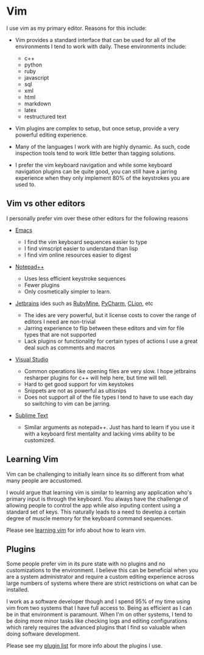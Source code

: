 Vim
==========================

I use vim as my primary editor. Reasons for this include:

* Vim provides a standard interface that can be used for all of the
  environments I tend to work with daily. These environments include:
  
  * c++
  * python
  * ruby
  * javascript
  * sql
  * xml
  * html
  * markdown
  * latex
  * restructured text

* Vim plugins are complex to setup, but once setup, provide a very powerful
  editing experience.
* Many of the languages I work with are highly dynamic. As such, code
  inspection tools tend to work little better than tagging solutions.
* I prefer the vim keyboard navigation and while some keyboard navigation
  plugins can be quite good, you can still have a jarring experience when they
  only implement 80% of the keystrokes you are used to.
 
Vim vs other editors
--------------------------

I personally prefer vim over these other editors for the following reasons

* [Emacs](http://www.gnu.org/software/emacs/)

  * I find the vim keyboard sequences easier to type
  * I find vimscript easier to understand than lisp
  * I find vim online resources easier to digest

* [Notepad++](http://notepad-plus-plus.org/) 

  * Uses less efficient keystroke sequences
  * Fewer plugins
  * Only cosmetically simpler to learn. 

* [Jetbrains](https://www.jetbrains.com/) ides such as [RubyMine](https://www.jetbrains.com/ruby/), [PyCharm](https://www.jetbrains.com/pycharm/), [CLion](https://www.jetbrains.com/clion), etc

  * The ides are very powerful, but it license costs to cover the range of
    editors I need are non-trivial
  * Jarring experience to flip between these editors and vim for file types
    that are not supported
  * Lack plugins or functionality for certain types of actions I use a great
    deal such as comments and macros

* [Visual Studio](http://www.visualstudio.com/)

  * Common operations like opening files are very slow. I hope jetbrains
    resharper plugins for c++ will help here, but time will tell. 
  * Hard to get good support for vim keystokes
  * Snippets are not as powerful as ultisnips
  * Does not support all of the file types I tend to have to use each day so
    switching to vim can be jarring.

* [Sublime Text](http://www.sublimetext.com/) 

  * Similar arguments as notepad++. Just has hard to learn if you use it with a
    keyboard first mentality and lacking vims ability to be customized.

Learning Vim
--------------------------

Vim can be challenging to initially learn since its so different from what many
people are accustomed.

I would argue that learning vim is similar to learning any application who's
primary input is through the keyboard. You always have the challenge of
allowing people to control the app while also inputing content using a standard
set of keys. This naturally leads to a need to develop a certain degree of
muscle memory for the keyboard command sequences. 

Please see
[learning vim](https://github.com/ianreay/doc/blob/master/vim-learning.md) for
info about
how to learn vim.

Plugins
--------------------------

Some people prefer vim in its pure state with no plugins and no customizations
to the environment. I believe this can be beneficial when you are a system
administrator and require a custom editing experience across large numbers of
systems where there are strict restrictions on what can be installed.

I work as a software developer though and I spend 95% of my time using vim from
two systems that I have full access to. Being as efficient as I can be in that
environment is paramount. When I'm on other systems, I tend to be doing more
minor tasks like checking logs and editing configurations which rarely requires
the advanced plugins that I find so valuable when doing software development.

Please see my [plugin
list](https://github.com/ianreay/doc/blob/master/vim-plugins.md) for more info
about the plugins I use.

